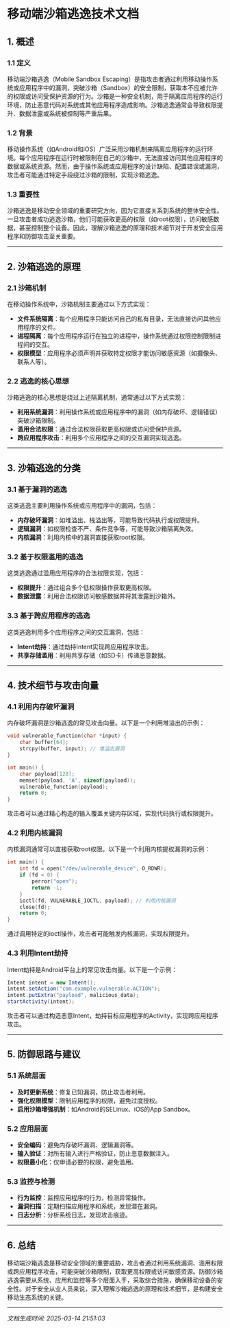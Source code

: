 # 移动端沙箱逃逸技术文档

## 1. 概述

### 1.1 定义
移动端沙箱逃逸（Mobile Sandbox Escaping）是指攻击者通过利用移动操作系统或应用程序中的漏洞，突破沙箱（Sandbox）的安全限制，获取本不应被允许的权限或访问受保护资源的行为。沙箱是一种安全机制，用于隔离应用程序的运行环境，防止恶意代码对系统或其他应用程序造成影响。沙箱逃逸通常会导致权限提升、数据泄露或系统被控制等严重后果。

### 1.2 背景
移动操作系统（如Android和iOS）广泛采用沙箱机制来隔离应用程序的运行环境。每个应用程序在运行时被限制在自己的沙箱中，无法直接访问其他应用程序的数据或系统资源。然而，由于操作系统或应用程序的设计缺陷、配置错误或漏洞，攻击者可能通过特定手段绕过沙箱的限制，实现沙箱逃逸。

### 1.3 重要性
沙箱逃逸是移动安全领域的重要研究方向，因为它直接关系到系统的整体安全性。一旦攻击者成功逃逸沙箱，他们可能获取更高的权限（如root权限），访问敏感数据，甚至控制整个设备。因此，理解沙箱逃逸的原理和技术细节对于开发安全应用程序和防御攻击至关重要。

---

## 2. 沙箱逃逸的原理

### 2.1 沙箱机制
在移动操作系统中，沙箱机制主要通过以下方式实现：
- **文件系统隔离**：每个应用程序只能访问自己的私有目录，无法直接访问其他应用程序的文件。
- **进程隔离**：每个应用程序运行在独立的进程中，操作系统通过权限控制限制进程间的交互。
- **权限模型**：应用程序必须声明并获取特定权限才能访问敏感资源（如摄像头、联系人等）。

### 2.2 逃逸的核心思想
沙箱逃逸的核心思想是绕过上述隔离机制，通常通过以下方式实现：
- **利用系统漏洞**：利用操作系统或应用程序中的漏洞（如内存破坏、逻辑错误）突破沙箱限制。
- **滥用合法权限**：通过合法权限获取更高权限或访问受保护资源。
- **跨应用程序攻击**：利用多个应用程序之间的交互漏洞实现逃逸。

---

## 3. 沙箱逃逸的分类

### 3.1 基于漏洞的逃逸
这类逃逸主要利用操作系统或应用程序中的漏洞，包括：
- **内存破坏漏洞**：如堆溢出、栈溢出等，可能导致代码执行或权限提升。
- **逻辑漏洞**：如权限检查不严、条件竞争等，可能导致沙箱隔离失效。
- **内核漏洞**：利用内核中的漏洞直接获取root权限。

### 3.2 基于权限滥用的逃逸
这类逃逸通过滥用应用程序的合法权限实现，包括：
- **权限提升**：通过组合多个低权限操作获取更高权限。
- **数据泄露**：利用合法权限访问敏感数据并将其泄露到沙箱外。

### 3.3 基于跨应用程序的逃逸
这类逃逸利用多个应用程序之间的交互漏洞，包括：
- **Intent劫持**：通过劫持Intent实现跨应用程序攻击。
- **共享存储滥用**：利用共享存储（如SD卡）传递恶意数据。

---

## 4. 技术细节与攻击向量

### 4.1 利用内存破坏漏洞
内存破坏漏洞是沙箱逃逸的常见攻击向量。以下是一个利用堆溢出的示例：

```c
void vulnerable_function(char *input) {
    char buffer[64];
    strcpy(buffer, input); // 堆溢出漏洞
}

int main() {
    char payload[128];
    memset(payload, 'A', sizeof(payload));
    vulnerable_function(payload);
    return 0;
}
```

攻击者可以通过精心构造的输入覆盖关键内存区域，实现代码执行或权限提升。

### 4.2 利用内核漏洞
内核漏洞通常可以直接获取root权限。以下是一个利用内核提权漏洞的示例：

```c
int main() {
    int fd = open("/dev/vulnerable_device", O_RDWR);
    if (fd < 0) {
        perror("open");
        return -1;
    }
    ioctl(fd, VULNERABLE_IOCTL, payload); // 利用内核漏洞
    close(fd);
    return 0;
}
```

通过调用特定的ioctl操作，攻击者可能触发内核漏洞，实现权限提升。

### 4.3 利用Intent劫持
Intent劫持是Android平台上的常见攻击向量。以下是一个示例：

```java
Intent intent = new Intent();
intent.setAction("com.example.vulnerable.ACTION");
intent.putExtra("payload", malicious_data);
startActivity(intent);
```

攻击者可以通过构造恶意Intent，劫持目标应用程序的Activity，实现跨应用程序攻击。

---

## 5. 防御思路与建议

### 5.1 系统层面
- **及时更新系统**：修复已知漏洞，防止攻击者利用。
- **强化权限模型**：限制应用程序的权限，避免过度授权。
- **启用沙箱增强机制**：如Android的SELinux、iOS的App Sandbox。

### 5.2 应用层面
- **安全编码**：避免内存破坏漏洞、逻辑漏洞等。
- **输入验证**：对所有输入进行严格验证，防止恶意数据注入。
- **权限最小化**：仅申请必要的权限，避免滥用。

### 5.3 监控与检测
- **行为监控**：监控应用程序的行为，检测异常操作。
- **漏洞扫描**：定期扫描应用程序和系统，发现潜在漏洞。
- **日志分析**：分析系统日志，发现攻击痕迹。

---

## 6. 总结

移动端沙箱逃逸是移动安全领域的重要威胁，攻击者通过利用系统漏洞、滥用权限或跨应用程序攻击，可能突破沙箱限制，获取更高权限或访问敏感资源。防御沙箱逃逸需要从系统、应用和监控等多个层面入手，采取综合措施，确保移动设备的安全性。对于安全从业人员来说，深入理解沙箱逃逸的原理和技术细节，是构建安全移动生态系统的关键。

---

*文档生成时间: 2025-03-14 21:51:03*
